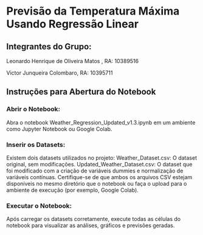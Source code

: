 # Previsão da Temperatura Máxima Usando Regressão Linear
## Integrantes do Grupo:
Leonardo Henrique de Oliveira Matos , RA: 10389516

Victor Junqueira Colombaro, RA: 10395711

## Instruções para Abertura do Notebook
### Abrir o Notebook:

Abra o notebook Weather_Regression_Updated_v1.3.ipynb em um ambiente como Jupyter Notebook ou Google Colab.
### Inserir os Datasets:

Existem dois datasets utilizados no projeto:
Weather_Dataset.csv: O dataset original, sem modificações.
Updated_Weather_Dataset.csv: O dataset que foi modificado com a criação de variáveis dummies e normalização de variáveis contínuas.
Certifique-se de que ambos os arquivos CSV estejam disponíveis no mesmo diretório que o notebook ou faça o upload para o ambiente de execução (por exemplo, Google Colab).

### Executar o Notebook:

Após carregar os datasets corretamente, execute todas as células do notebook para visualizar as análises, gráficos e previsões geradas.
